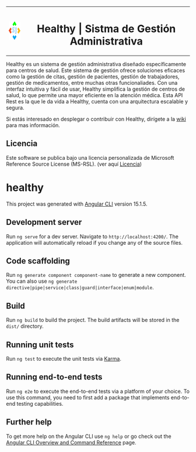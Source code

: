 <table>
    <tr>
        <th>
            <img src=".github/images/sj_logo.gif" width="50" height="50" alt="System JAADE Logo">
        </th>
        <th>
            <h1 align="center">Healthy | Sistma de Gestión Administrativa</h1>
        </th>
    </tr>
</table>

Healthy es un sistema de gestión administrativa diseñado específicamente para centros de salud. Este sistema de gestión ofrece soluciones eficaces como la gestión de citas, gestión de pacientes, gestión de trabajadores, gestión de medicamentos, entre muchas otras funcionaliades. Con una interfaz intuitiva y fácil de usar, Healthy simplifica la gestión de centros de salud, lo que permite una mayor eficiente en la atención médica.
Esta API Rest es la que le da vida a Healthy, cuenta con una arquitectura escalable y segura.

Si estás interesado en desplegar o contribuir con Healthy, dirígete a la [wiki](https://github.com/SystemJAADE/healthy-web/wiki) para mas información.

## Licencia

Este software se publica bajo una licencia personalizada de Microsoft Reference Source License (MS-RSL). (ver aquí [Licencia](LICENSE.md))

# healthy

This project was generated with [Angular CLI](https://github.com/angular/angular-cli) version 15.1.5.

## Development server

Run `ng serve` for a dev server. Navigate to `http://localhost:4200/`. The application will automatically reload if you change any of the source files.

## Code scaffolding

Run `ng generate component component-name` to generate a new component. You can also use `ng generate directive|pipe|service|class|guard|interface|enum|module`.

## Build

Run `ng build` to build the project. The build artifacts will be stored in the `dist/` directory.

## Running unit tests

Run `ng test` to execute the unit tests via [Karma](https://karma-runner.github.io).

## Running end-to-end tests

Run `ng e2e` to execute the end-to-end tests via a platform of your choice. To use this command, you need to first add a package that implements end-to-end testing capabilities.

## Further help

To get more help on the Angular CLI use `ng help` or go check out the [Angular CLI Overview and Command Reference](https://angular.io/cli) page.
